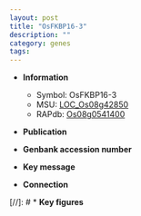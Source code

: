 ```yaml
---
layout: post
title: "OsFKBP16-3"
description: ""
category: genes
tags: 
---
```


* **Information**  
    + Symbol: OsFKBP16-3  
    + MSU: [LOC_Os08g42850](http://rice.uga.edu/cgi-bin/ORF_infopage.cgi?orf=LOC_Os08g42850)  
    + RAPdb: [Os08g0541400](http://rapdb.dna.affrc.go.jp/viewer/gbrowse_details/irgsp1?name=Os08g0541400)  

* **Publication**  

* **Genbank accession number**  

* **Key message**  

* **Connection**  

[//]: # * **Key figures**  


